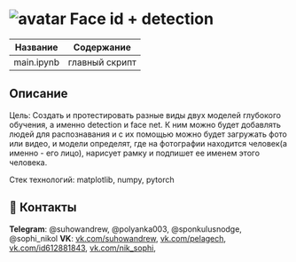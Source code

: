 # ![avatar](https://sun1-13.userapi.com/s/v1/ig2/1r0-byxqFwdntyCx2i6Cxc7zn4yTw9oRDkcLqX789qs6OY9_IBqz2P08wtzp6K35BK9K_cJ-MtI9TyCBczcNCIWF.jpg?size=50x50&amp;quality=96&amp;crop=176,90,541,541&amp;ava=1)         Face id + detection                                          

Название                                   | Содержание
-------------------------------------------|----------------------
main.ipynb                                 | главный скрипт


##                                                                    Описание

Цель: Создать и протестировать разные виды двух моделей глубокого обучения, а именно detection и face net. К ним можно будет добавлять людей для распознавания и с их помощью можно будет загружать фото или видео, и модели определят, где на фотографии находится человек(а именно - его лицо), нарисует рамку и подпишет ее именем этого человека.

Стек технологий: matplotlib, numpy, pytorch

## :paw_prints: Контакты

**Telegram**: @suhowandrew, @polyanka003, @sponkulusnodge, @sophi_nikol
**VK**: [vk.com/suhowandrew](https://vk.com/suhowandrew), [vk.com/pelagech](https://vk.com/pelagech), [vk.com/id612881843](https://vk.com/id612881843), [vk.com/nik_sophi](https://vk.com/nik_sophi),
  
  
